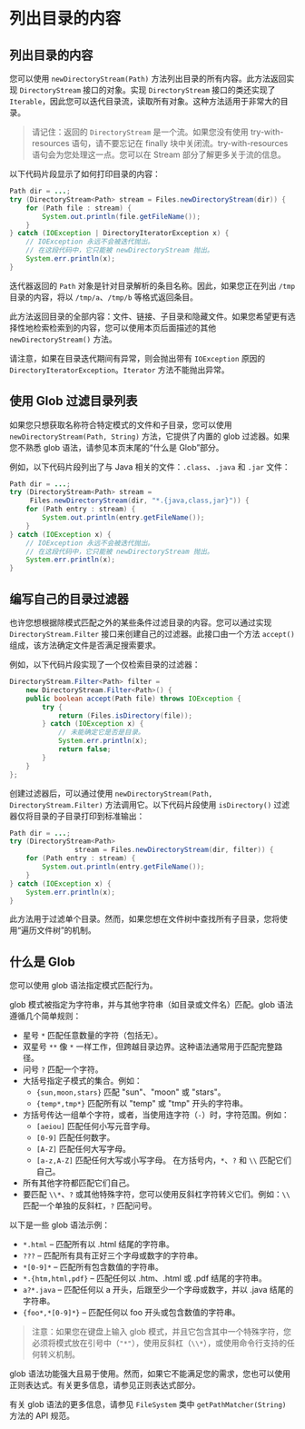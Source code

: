 # 列出目录的内容

## 列出目录的内容
您可以使用 `newDirectoryStream(Path)` 方法列出目录的所有内容。此方法返回实现 `DirectoryStream` 接口的对象。实现 `DirectoryStream` 接口的类还实现了 `Iterable`，因此您可以迭代目录流，读取所有对象。这种方法适用于非常大的目录。

> 请记住：返回的 `DirectoryStream` 是一个流。如果您没有使用 try-with-resources 语句，请不要忘记在 finally 块中关闭流。try-with-resources 语句会为您处理这一点。您可以在 Stream 部分了解更多关于流的信息。

以下代码片段显示了如何打印目录的内容：

```java
Path dir = ...;
try (DirectoryStream<Path> stream = Files.newDirectoryStream(dir)) {
    for (Path file : stream) {
        System.out.println(file.getFileName());
    }
} catch (IOException | DirectoryIteratorException x) {
    // IOException 永远不会被迭代抛出。
    // 在这段代码中，它只能被 newDirectoryStream 抛出。
    System.err.println(x);
}
```

迭代器返回的 `Path` 对象是针对目录解析的条目名称。因此，如果您正在列出 `/tmp` 目录的内容，将以 `/tmp/a`、`/tmp/b` 等格式返回条目。

此方法返回目录的全部内容：文件、链接、子目录和隐藏文件。如果您希望更有选择性地检索检索到的内容，您可以使用本页后面描述的其他 `newDirectoryStream()` 方法。

请注意，如果在目录迭代期间有异常，则会抛出带有 `IOException` 原因的 `DirectoryIteratorException`。`Iterator` 方法不能抛出异常。

## 使用 Glob 过滤目录列表
如果您只想获取名称符合特定模式的文件和子目录，您可以使用 `newDirectoryStream(Path, String)` 方法，它提供了内置的 glob 过滤器。如果您不熟悉 glob 语法，请参见本页末尾的“什么是 Glob”部分。

例如，以下代码片段列出了与 Java 相关的文件：`.class`、`.java` 和 `.jar` 文件：

```java
Path dir = ...;
try (DirectoryStream<Path> stream =
     Files.newDirectoryStream(dir, "*.{java,class,jar}")) {
    for (Path entry : stream) {
        System.out.println(entry.getFileName());
    }
} catch (IOException x) {
    // IOException 永远不会被迭代抛出。
    // 在这段代码中，它只能被 newDirectoryStream 抛出。
    System.err.println(x);
}
```

## 编写自己的目录过滤器
也许您想根据除模式匹配之外的某些条件过滤目录的内容。您可以通过实现 `DirectoryStream.Filter` 接口来创建自己的过滤器。此接口由一个方法 `accept()` 组成，该方法确定文件是否满足搜索要求。

例如，以下代码片段实现了一个仅检索目录的过滤器：

```java
DirectoryStream.Filter<Path> filter =
    new DirectoryStream.Filter<Path>() {
    public boolean accept(Path file) throws IOException {
        try {
            return (Files.isDirectory(file));
        } catch (IOException x) {
            // 未能确定它是否是目录。
            System.err.println(x);
            return false;
        }
    }
};

```

创建过滤器后，可以通过使用 `newDirectoryStream(Path, DirectoryStream.Filter)` 方法调用它。以下代码片段使用 `isDirectory()` 过滤器仅将目录的子目录打印到标准输出：

```java
Path dir = ...;
try (DirectoryStream<Path>
                stream = Files.newDirectoryStream(dir, filter)) {
    for (Path entry : stream) {
        System.out.println(entry.getFileName());
    }
} catch (IOException x) {
    System.err.println(x);
}

```

此方法用于过滤单个目录。然而，如果您想在文件树中查找所有子目录，您将使用“遍历文件树”的机制。

## 什么是 Glob
您可以使用 glob 语法指定模式匹配行为。

glob 模式被指定为字符串，并与其他字符串（如目录或文件名）匹配。glob 语法遵循几个简单规则：

- 星号 `*` 匹配任意数量的字符（包括无）。
- 双星号 `**` 像 `*` 一样工作，但跨越目录边界。这种语法通常用于匹配完整路径。
- 问号 `?` 匹配一个字符。
- 大括号指定子模式的集合。例如：
  - `{sun,moon,stars}` 匹配 "sun"、"moon" 或 "stars"。
  - `{temp*,tmp*}` 匹配所有以 "temp" 或 "tmp" 开头的字符串。
- 方括号传达一组单个字符，或者，当使用连字符（`-`）时，字符范围。例如：
  - `[aeiou]` 匹配任何小写元音字母。
  - `[0-9]` 匹配任何数字。
  - `[A-Z]` 匹配任何大写字母。
  - `[a-z,A-Z]` 匹配任何大写或小写字母。
  在方括号内，`*`、`?` 和 `\\` 匹配它们自己。
- 所有其他字符都匹配它们自己。
- 要匹配 `\\*`、`?` 或其他特殊字符，您可以使用反斜杠字符转义它们。例如：`\\` 匹配一个单独的反斜杠，`?` 匹配问号。

以下是一些 glob 语法示例：

- `*.html` – 匹配所有以 .html 结尾的字符串。
- `???` – 匹配所有具有正好三个字母或数字的字符串。
- `*[0-9]*` – 匹配所有包含数值的字符串。
- `*.{htm,html,pdf}` – 匹配任何以 .htm、.html 或 .pdf 结尾的字符串。
- `a?*.java` – 匹配任何以 a 开头，后跟至少一个字母或数字，并以 .java 结尾的字符串。
- `{foo*,*[0-9]*}` – 匹配任何以 foo 开头或包含数值的字符串。

> 注意：如果您在键盘上输入 glob 模式，并且它包含其中一个特殊字符，您必须将模式放在引号中（`"*"`），使用反斜杠（`\\*`），或使用命令行支持的任何转义机制。

glob 语法功能强大且易于使用。然而，如果它不能满足您的需求，您也可以使用正则表达式。有关更多信息，请参见正则表达式部分。

有关 glob 语法的更多信息，请参见 `FileSystem` 类中 `getPathMatcher(String)` 方法的 API 规范。

